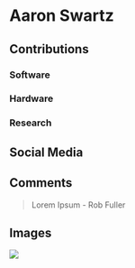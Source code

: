 # Aaron Swartz


## Contributions

### Software

### Hardware

### Research

## Social Media


## Comments

> Lorem Ipsum - Rob Fuller

## Images

![](/images/y3t1_Art-Aaron_Swartz.png)
